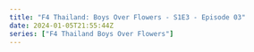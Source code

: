 ```yaml
---
title: "F4 Thailand: Boys Over Flowers - S1E3 - Episode 03"
date: 2024-01-05T21:55:44Z
series: ["F4 Thailand Boys Over Flowers"]
---
```



<mux-player stream-type="on-demand"
  src="https://kp3d-my.sharepoint.com/personal/ryoo_kp3d_onmicrosoft_com/_layouts/15/download.aspx?share=Ear3BneZoWBMpv0sb7ZgQwgBluWC-oxqop2NAhJuJZaOsw" prefer-playback="mse" controls>
  </mux-player>
  
  
  <script src="https://cdn.jsdelivr.net/npm/@mux/mux-player"></script>
  
 <script type="application/ld+json">
 {
  "@context": "https://schema.org/",
  "@type": "VideoObject",
  "name": "F4 Thailand: Boys Over Flowers - S1E3 - Episode 03",
  "contentUrl": "https://stream.mux.com/HBkm4A1XbHhYgOKe2noEUxvTMe4FBBvlGRkKfhNmhlQ.m3u8",
  "thumbnailUrl": "https://www.themoviedb.org/t/p/original/zwsJRRmVozVZ1tDs8buIs97pCqm.jpg?width=314&fit_mode=preserve&time=25",
  "uploadDate": "2023-12-24T12:20:15Z",
}

</script>
